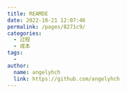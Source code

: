 ```yaml
---
title: REAMDE
date: 2022-10-21 12:07:46
permalink: /pages/8271c9/
categories:
  - 过程
  - 成本
tags:
  - 
author: 
  name: angelyhch
  link: https://github.com/angelyhch
---
```

